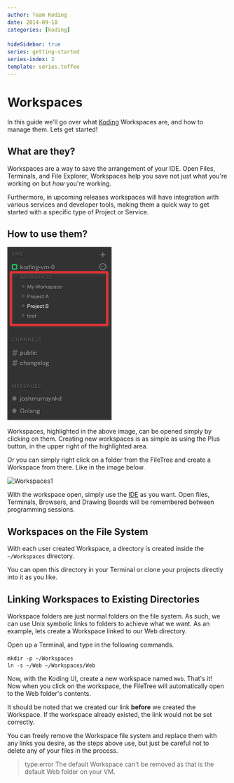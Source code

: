```yaml
---
author: Team Koding
date: 2014-09-18
categories: [koding]

hideSidebar: true
series: getting-started
series-index: 2
template: series.toffee
---
```


# Workspaces

In this guide we'll go over what [Koding][koding] Workspaces are, and how 
to manage them. Lets get started!

## What are they?

Workspaces are a way to save the arrangement of your IDE. Open Files, 
Terminals, and File Explorer, Workspaces help you save not just what 
you're working on but *how* you're working.

Furthermore, in upcoming releases workspaces will have integration with 
various services and developer tools, making them a quick way to get 
started with a specific type of Project or Service.

## How to use them?

![Workspaces](workspaces.png)

Workspaces, highlighted in the above image, can be opened simply by 
clicking on them. Creating new workspaces is as simple as using the Plus 
button, in the upper right of the highlighted area.

Or you can simply right click on a folder from the FileTree and create a Workspace from there. Like in the image below.

![Workspaces1](workspaces1.png)

With the workspace open, simply use the [IDE][ide] as you want. Open 
files, Terminals, Browsers, and Drawing Boards will be remembered between 
programming sessions.

## Workspaces on the File System

With each user created Workspace, a directory is created inside the 
`~/Workspaces` directory.

You can open this directory in your Terminal or clone your projects 
directly into it as you like.

## Linking Workspaces to Existing Directories

Workspace folders are just normal folders on the file system. As such, we 
can use Unix symbolic links to folders to achieve what we want. As an 
example, lets create a Workspace linked to our Web directory.

Open up a Terminal, and type in the following commands.

```
mkdir -p ~/Workspaces
ln -s ~/Web ~/Workspaces/Web
```

Now, with the Koding UI, create a new workspace named `Web`. That's it!  
Now when you click on the workspace, the FileTree will automatically open 
to the Web folder's contents.

It should be noted that we created our link **before** we created the 
Workspace. If the workspace already existed, the link would not be set 
correctly.

You can freely remove the Workspace file system and replace them with any 
links you desire, as the steps above use, but just be careful not to 
delete any of your files in the process.

> type:error
> The default Workspace can't be removed as that is the default Web folder on your VM.


[koding]: https://koding.com
[ide]: https://koding.com/IDE
